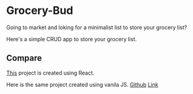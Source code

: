 # Grocery-Bud

Going to market and loking for a minimalist list to store your grocery list?

Here's a simple CRUD app to store your grocery list.

## Compare

[This](https://your-grocery-bud.netlify.app/) project is created using React.

Here is the same project created using vanila JS.
[Github](https://github.com/SirZeck/Grocery-Bud)
[Link](https://your-grocery-bud.netlify.app/)
